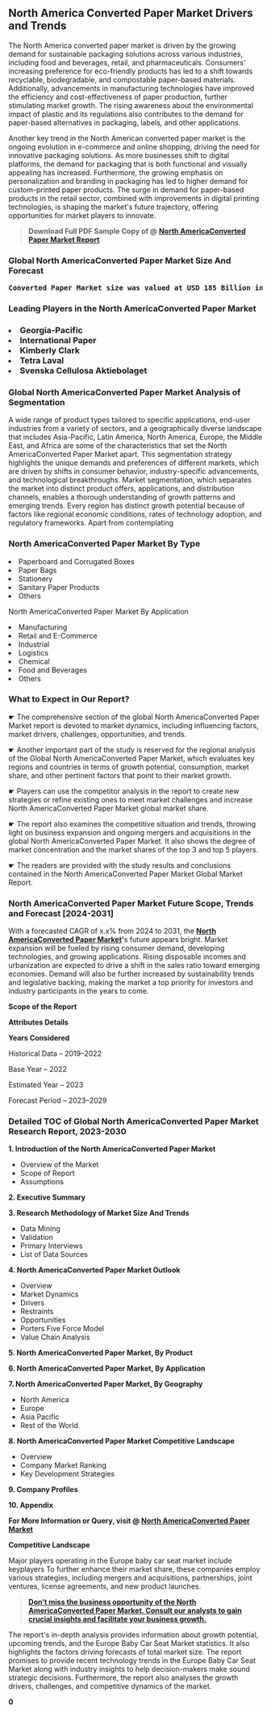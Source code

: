 <p> <h2>North America Converted Paper Market Drivers and Trends</h2><p>The North America converted paper market is driven by the growing demand for sustainable packaging solutions across various industries, including food and beverages, retail, and pharmaceuticals. Consumers' increasing preference for eco-friendly products has led to a shift towards recyclable, biodegradable, and compostable paper-based materials. Additionally, advancements in manufacturing technologies have improved the efficiency and cost-effectiveness of paper production, further stimulating market growth. The rising awareness about the environmental impact of plastic and its regulations also contributes to the demand for paper-based alternatives in packaging, labels, and other applications.</p><p>Another key trend in the North American converted paper market is the ongoing evolution in e-commerce and online shopping, driving the need for innovative packaging solutions. As more businesses shift to digital platforms, the demand for packaging that is both functional and visually appealing has increased. Furthermore, the growing emphasis on personalization and branding in packaging has led to higher demand for custom-printed paper products. The surge in demand for paper-based products in the retail sector, combined with improvements in digital printing technologies, is shaping the market's future trajectory, offering opportunities for market players to innovate.</p></p><blockquote id="" class=""><strong>Download Full PDF Sample Copy of @&nbsp;<a href="https://www.verifiedmarketreports.com/download-sample/?rid=506557&utm_source=GitHub-Jan&utm_medium=264" target="_blank">North AmericaConverted Paper Market Report</a>&nbsp;&nbsp;</strong></blockquote><h3 id="" class=""><strong>Global&nbsp;North AmericaConverted Paper Market Size And Forecast</strong></h3><pre class="reader-text-block__code-block"><strong>Converted Paper Market size was valued at USD 185 Billion in 2022 and is projected to reach USD 255 Billion by 2030, growing at a CAGR of 4.0% from 2024 to 2030.</strong></pre><h3 id="" class="">Leading Players in the&nbsp;North AmericaConverted Paper Market</h3><h3 class=""></Li><Li>Georgia-Pacific</Li><Li> International Paper</Li><Li> Kimberly Clark</Li><Li> Tetra Laval</Li><Li> Svenska Cellulosa Aktiebolaget</h3><h3 id="" class="">Global&nbsp;North AmericaConverted Paper Market Analysis of Segmentation</h3><p id="" class="">A wide range of product types tailored to specific applications, end-user industries from a variety of sectors, and a geographically diverse landscape that includes Asia-Pacific, Latin America, North America, Europe, the Middle East, and Africa are some of the characteristics that set the North AmericaConverted Paper Market apart. This segmentation strategy highlights the unique demands and preferences of different markets, which are driven by shifts in consumer behavior, industry-specific advancements, and technological breakthroughs. Market segmentation, which separates the market into distinct product offers, applications, and distribution channels, enables a thorough understanding of growth patterns and emerging trends. Every region has distinct growth potential because of factors like regional economic conditions, rates of technology adoption, and regulatory frameworks. Apart from contemplating</p><h3 id="" class="">North AmericaConverted Paper Market&nbsp;By Type</h3><p></Li><Li>Paperboard and Corrugated Boxes</Li><Li> Paper Bags</Li><Li> Stationery</Li><Li> Sanitary Paper Products</Li><Li> Others</p><div class="" data-test-id=""><p>North AmericaConverted Paper Market&nbsp;By Application</p></div><p class=""></Li><Li>Manufacturing</Li><Li> Retail and E-Commerce</Li><Li> Industrial</Li><Li> Logistics</Li><Li> Chemical</Li><Li> Food and Beverages</Li><Li> Others</p><div class="" data-test-id=""><h3><span class="">What to Expect in Our Report?</span></h3></div><div class="" data-test-id=""><p><span class="">☛ The comprehensive section of the global North AmericaConverted Paper Market report is devoted to market dynamics, including influencing factors, market drivers, challenges, opportunities, and trends.</span></p></div><div class="" data-test-id=""><p><span class="">☛ Another important part of the study is reserved for the regional analysis of the Global North AmericaConverted Paper Market, which evaluates key regions and countries in terms of growth potential, consumption, market share, and other pertinent factors that point to their market growth.</span></p></div><div class="" data-test-id=""><p><span class="">☛ Players can use the competitor analysis in the report to create new strategies or refine existing ones to meet market challenges and increase North AmericaConverted Paper Market global market share.</span></p></div><div class="" data-test-id=""><p><span class="">☛ The report also examines the competitive situation and trends, throwing light on business expansion and ongoing mergers and acquisitions in the global North AmericaConverted Paper Market. It also shows the degree of market concentration and the market shares of the top 3 and top 5 players.</span></p></div><div class="" data-test-id=""><p><span class="">☛ The readers are provided with the study results and conclusions contained in the North AmericaConverted Paper Market Global Market Report.</span></p></div><div class="" data-test-id=""><h3><span class="">North AmericaConverted Paper Market Future Scope, Trends and Forecast [2024-2031]</span></h3></div><div class="" data-test-id=""><p><span class="">With a forecasted CAGR of x.x% from 2024 to 2031, the <strong><a href="https://www.verifiedmarketreports.com/download-sample/?rid=506557&utm_source=GitHub-Jan&utm_medium=264" target="_blank">North AmericaConverted Paper Market</a>'</strong>s future appears bright. Market expansion will be fueled by rising consumer demand, developing technologies, and growing applications. Rising disposable incomes and urbanization are expected to drive a shift in the sales ratio toward emerging economies. Demand will also be further increased by sustainability trends and legislative backing, making the market a top priority for investors and industry participants in the years to come.</span></p><p id="ember66" class="ember-view reader-text-block__paragraph"><strong>Scope of the Report</strong></p><p id="ember67" class="ember-view reader-text-block__paragraph"><strong>Attributes Details</strong></p><p id="ember68" class="ember-view reader-text-block__paragraph"><strong>Years Considered</strong></p><p id="ember69" class="ember-view reader-text-block__paragraph">Historical Data &ndash; 2019&ndash;2022</p><p id="ember70" class="ember-view reader-text-block__paragraph">Base Year &ndash; 2022</p><p id="ember71" class="ember-view reader-text-block__paragraph">Estimated Year &ndash; 2023</p><p id="ember72" class="ember-view reader-text-block__paragraph">Forecast Period &ndash; 2023&ndash;2029</p></div><h3 id="" class="">Detailed TOC of Global North AmericaConverted Paper Market Research Report, 2023-2030</h3><p id="" class=""><strong>1. Introduction of the North AmericaConverted Paper Market</strong></p><ul><li>Overview of the Market</li><li>Scope of Report</li><li>Assumptions</li></ul><p id="" class=""><strong>2. Executive Summary</strong></p><p id="" class=""><strong>3. Research Methodology of Market Size And Trends</strong></p><ul><li>Data Mining</li><li>Validation</li><li>Primary Interviews</li><li>List of Data Sources</li></ul><p id="" class=""><strong>4. North AmericaConverted Paper Market Outlook</strong></p><ul><li>Overview</li><li>Market Dynamics</li><li>Drivers</li><li>Restraints</li><li>Opportunities</li><li>Porters Five Force Model</li><li>Value Chain Analysis</li></ul><p id="" class=""><strong>5. North AmericaConverted Paper Market, By Product</strong></p><p id="" class=""><strong>6. North AmericaConverted Paper Market, By Application</strong></p><p id="" class=""><strong>7. North AmericaConverted Paper Market, By Geography</strong></p><ul><li>North America</li><li>Europe</li><li>Asia Pacific</li><li>Rest of the World</li></ul><p id="" class=""><strong>8. North AmericaConverted Paper Market Competitive Landscape</strong></p><ul><li>Overview</li><li>Company Market Ranking</li><li>Key Development Strategies</li></ul><p id="" class=""><strong>9. Company Profiles</strong></p><p id="" class=""><strong>10. Appendix</strong></p><p><strong>For More Information or Query, visit&nbsp;@ <a href="https://www.verifiedmarketreports.com/product/converted-paper-market-size-and-forecast/" target="_blank">North AmericaConverted Paper Market</a></strong></p><p id="ember61" class="ember-view reader-text-block__paragraph"><strong>Competitive Landscape</strong></p><p id="ember62" class="ember-view reader-text-block__paragraph">Major players operating in the Europe baby car seat market include keyplayers To further enhance their market share, these companies employ various strategies, including mergers and acquisitions, partnerships, joint ventures, license agreements, and new product launches.</p><blockquote id="ember63" class="ember-view reader-text-block__blockquote"><strong><a href="https://www.verifiedmarketreports.com/download-sample/?rid=506557&utm_source=GitHub-Jan&utm_medium=264" target="_blank">Don&rsquo;t miss the business opportunity of the North AmericaConverted Paper Market. Consult our analysts to gain crucial insights and facilitate your business growth.</a></strong></blockquote><p id="ember64" class="ember-view reader-text-block__paragraph">The report's in-depth analysis provides information about growth potential, upcoming trends, and the Europe Baby Car Seat Market statistics. It also highlights the factors driving forecasts of total market size. The report promises to provide recent technology trends in the Europe Baby Car Seat Market along with industry insights to help decision-makers make sound strategic decisions. Furthermore, the report also analyses the growth drivers, challenges, and competitive dynamics of the market.</p><p class="ember-view reader-text-block__paragraph"><strong>0</strong></p>
